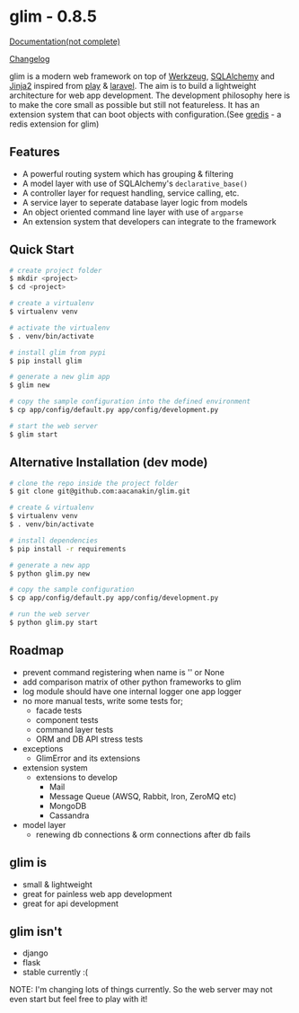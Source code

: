 glim - 0.8.5
============

[Documentation(not complete)](http://aacanakin.github.io/glim)

[Changelog](https://github.com/aacanakin/glim/blob/master/CHANGELOG.md)

glim is a modern web framework on top of [Werkzeug](http://werkzeug.pocoo.org/), [SQLAlchemy](http://www.sqlalchemy.org/) and [Jinja2](http://jinja.pocoo.org/docs/dev/) inspired from [play](https://www.playframework.com/) & [laravel](http://laravel.com/). The aim is to build a lightweight architecture for web app development. The development philosophy here is to make the core small as possible but still not featureless. It has an extension system that can boot objects with configuration.(See [gredis](https://github.com/aacanakin/gredis) - a redis extension for glim)

Features
--------
- A powerful routing system which has grouping & filtering
- A model layer with use of SQLAlchemy's `declarative_base()`
- A controller layer for request handling, service calling, etc.
- A service layer to seperate database layer logic from models
- An object oriented command line layer with use of `argparse`
- An extension system that developers can integrate to the framework

Quick Start
-----------
```sh
# create project folder
$ mkdir <project>
$ cd <project>

# create a virtualenv
$ virtualenv venv

# activate the virtualenv
$ . venv/bin/activate

# install glim from pypi
$ pip install glim

# generate a new glim app
$ glim new

# copy the sample configuration into the defined environment
$ cp app/config/default.py app/config/development.py

# start the web server
$ glim start
```

Alternative Installation (dev mode)
-----------------------------------
```sh
# clone the repo inside the project folder
$ git clone git@github.com:aacanakin/glim.git

# create & virtualenv
$ virtualenv venv
$ . venv/bin/activate

# install dependencies
$ pip install -r requirements

# generate a new app
$ python glim.py new

# copy the sample configuration
$ cp app/config/default.py app/config/development.py 

# run the web server
$ python glim.py start
```

Roadmap
-------
- prevent command registering when name is '' or None
- add comparison matrix of other python frameworks to glim
- log module should have one internal logger one app logger
- no more manual tests, write some tests for;
    + facade tests
    + component tests
    + command layer tests
    + ORM and DB API stress tests
- exceptions
    + GlimError and its extensions
- extension system
    + extensions to develop
        * Mail
        * Message Queue (AWSQ, Rabbit, Iron, ZeroMQ etc)
        * MongoDB
        * Cassandra
- model layer
    + renewing db connections & orm connections after db fails

glim is
-------
- small & lightweight
- great for painless web app development
- great for api development

glim isn't
----------
- django
- flask
- stable currently :(

NOTE: I'm changing lots of things currently. So the web server may not even start but feel free to play with it!
